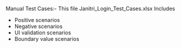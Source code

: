 Manual Test Cases:-
This file Janitri_Login_Test_Cases.xlsx Includes

* Positive scenarios
* Negative scenarios
* UI validation scenarios
* Boundary value scenarios
